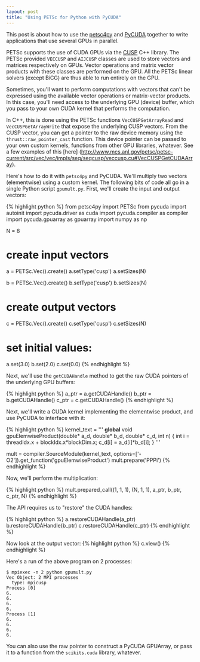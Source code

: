 ```yaml
---
layout: post
title: "Using PETSc for Python with PyCUDA"
---
```


This post is about how to use the
[petsc4py](https://bitbucket.org/petsc/petsc4py)
and [PyCUDA](http://mathema.tician.de/software/pycuda/)
together to write applications that use several GPUs
in parallel.

PETSc supports the use of CUDA GPUs via the
[CUSP](https://developer.nvidia.com/cusp) C++ library.
The PETSc provided `VECCUSP` and `AIJCUSP` classes
are used to store vectors and matrices respectively on GPUs.
Vector operations and matrix vector products
with these classes are performed on the GPU.
All the PETSc linear solvers (except BiCG)
are thus able to run entirely on the GPU.

Sometimes, you'll want to perform computations with vectors
that can't be expressed using the available vector operations
or matrix-vector products.
In this case, you'll need access to the
underlying GPU (device) buffer,
which you pass to your own CUDA kernel that performs the computation.

In C++, this is done using the PETSc functions
`VecCUSPGetArrayRead` and `VecCUSPGetArrayWrite`
that expose the underlying CUSP vectors.
From the CUSP vector,
you can get a pointer to the raw device memory
using the `thrust::raw_pointer_cast` function.
This device pointer can be passed to your own custom kernels,
functions from other GPU libraries, whatever.
See a few examples of this [here]
(http://www.mcs.anl.gov/petsc/petsc-current/src/vec/vec/impls/seq/seqcusp/veccusp.cu#VecCUSPGetCUDAArray).

Here's how to do it with `petsc4py` and PyCUDA.
We'll multiply two vectors (elementwise)
using a custom kernel.
The following bits of code all go in a single Python script `gpumult.py`.
First, we'll create the input and output vectors:

{% highlight python %}
from petsc4py import PETSc
from pycuda import autoinit
import pycuda.driver as cuda
import pycuda.compiler as compiler
import pycuda.gpuarray as gpuarray
import numpy as np

N = 8

# create input vectors
a = PETSc.Vec().create()
a.setType('cusp')
a.setSizes(N)

b = PETSc.Vec().create()
b.setType('cusp')
b.setSizes(N)

# create output vectors
c = PETSc.Vec().create()
c.setType('cusp')
c.setSizes(N)

# set initial values:
a.set(3.0)
b.set(2.0)
c.set(0.0)
{% endhighlight %}

Next, we'll use the `getCUDAHandle` method
to get the raw CUDA pointers
of the underlying GPU buffers:

{% highlight python %}
a_ptr = a.getCUDAHandle()
b_ptr = b.getCUDAHandle()
c_ptr = c.getCUDAHandle()
{% endhighlight %}

Next, we'll write a CUDA kernel implementing
the elementwise product, and use PyCUDA to interface with it:

{% highlight python %}
kernel_text = '''
__global__ void gpuElemwiseProduct(double* a_d,
    double* b_d, double* c_d, int n) {
    int i = threadIdx.x + blockIdx.x*blockDim.x;
    c_d[i] = a_d[i]*b_d[i];
}
'''

mult = compiler.SourceModule(kernel_text,
        options=['-O2']).get_function('gpuElemwiseProduct')
mult.prepare('PPPi')
{% endhighlight %}

Now, we'll perform the multiplication:

{% highlight python %}
mult.prepared_call((1, 1, 1), (N, 1, 1),
    a_ptr, b_ptr, c_ptr, N)
{% endhighlight %}

The API requires us to "restore" the CUDA handles:

{% highlight python %}
a.restoreCUDAHandle(a_ptr)
b.restoreCUDAHandle(b_ptr)
c.restoreCUDAHandle(c_ptr)
{% endhighlight %}

Now look at the output vector:
{% highlight python %}
c.view()
{% endhighlight %}

Here's a run of the above program on 2 processes:

~~~
$ mpiexec -n 2 python gpumult.py 
Vec Object: 2 MPI processes
  type: mpicusp
Process [0]
6.
6.
6.
6.
Process [1]
6.
6.
6.
6.
~~~

You can also use the
raw pointer to construct a PyCUDA GPUArray,
or pass it to a function from the
`scikits.cuda` library, whatever.
